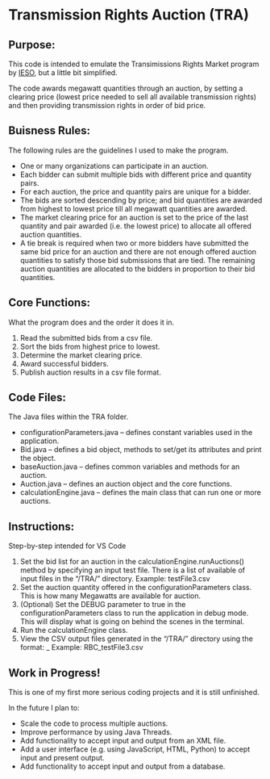 # Transmission Rights Auction (TRA)
## Purpose:
This code is intended to emulate the Transimissions Rights Market program by [IESO](https://www.ieso.ca/sector-participants/market-operations/markets-and-related-programs/transmission-rights-market), but a little bit simplified. 

The code awards megawatt quantities through an auction, by setting a clearing price (lowest price needed to sell all available transmission rights) and then providing transmission rights in order of bid price.

## Buisness Rules:
The following rules are the guidelines I used to make the program.
- One or many organizations can participate in an auction.
- Each bidder can submit multiple bids with different price and quantity pairs.
- For each auction, the price and quantity pairs are unique for a bidder.
- The bids are sorted descending by price; and bid quantities are awarded from highest to lowest price till all megawatt quantities are awarded.
- The market clearing price for an auction is set to the price of the last quantity and pair awarded (i.e. the lowest price) to allocate all offered auction quantities.
- A tie break is required when two or more bidders have submitted the same bid price for an auction and there are not enough offered auction quantities to satisfy those bid submissions that are tied. The remaining auction quantities are allocated to the bidders in proportion to their bid quantities.

## Core Functions:
What the program does and the order it does it in.
1)	Read the submitted bids from a csv file.
2)	Sort the bids from highest price to lowest.
3)	Determine the market clearing price.
4)	Award successful bidders.
5)	Publish auction results in a csv file format.

## Code Files:
The Java files within the TRA folder.
- configurationParameters.java – defines constant variables used in the application.
- Bid.java – defines a bid object, methods to set/get its attributes and print the object.
- baseAuction.java – defines common variables and methods for an auction.
- Auction.java – defines an auction object and the core functions.
- calculationEngine.java – defines the main class that can run one or more auctions.

## Instructions:
Step-by-step intended for VS Code
1)	Set the bid list for an auction in the calculationEngine.runAuctions() method by specifying an input test file. There is a list of available of input files in the “/TRA/” directory. 
Example: testFile3.csv
2)	Set the auction quantity offered in the configurationParameters class. This is how many Megawatts are available for auction. 
3)	(Optional) Set the DEBUG parameter to true in the configurationParameters class to run the application in debug mode. This will display what is going on behind the scenes in the terminal.
4)	Run the calculationEngine class.
5)	View the CSV output files generated in the “/TRA/” directory using the format:  <participantName>_<auctionBidFileName>
Example: RBC_testFile3.csv

## Work in Progress!
This is one of my first more serious coding projects and it is still unfinished.

In the future I plan to:
- Scale the code to process multiple auctions.
- Improve performance by using Java Threads.
-	Add functionality to accept input and output from an XML file.
-	Add a user interface (e.g. using JavaScript, HTML, Python) to accept input and present output.
-	Add functionality to accept input and output from a database.

